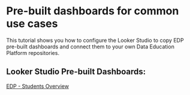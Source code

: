 # Pre-built dashboards for common use cases

This tutorial shows you how to configure the Looker Studio to copy EDP pre-built dashboards and connect them to your own Data Education Platform repositories.

## Looker Studio Pre-built Dashboards:

[EDP - Students Overview](docs/students-dashboards.md)